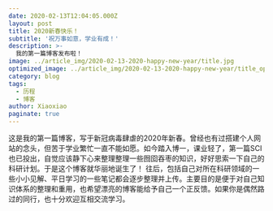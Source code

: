 ```yaml
---
date: 2020-02-13T12:04:05.000Z
layout: post
title: 2020新春快乐！
subtitle: '祝万事如意，学业有成！'
description: >-
  我的第一篇博客发布啦！
image: ../article_img/2020-02-13-2020-happy-new-year/title.jpg
optimized_image: ../article_img/2020-02-13-2020-happy-new-year/title_opt.jpg
category: blog
tags:
  - 历程
  - 博客
author: Xiaoxiao
paginate: true
---
```

这是我的第一篇博客，写于新冠病毒肆虐的2020年新春。曾经也有过搭建个人网站的念头，但苦于学业繁忙一直不能如愿。如今踏入博一，课业轻了，第一篇SCI也已投出，自觉应该静下心来整理整理一些囫囵吞枣的知识，好好思索一下自己的科研计划。于是这个博客就华丽地诞生了！
往后，包括自己对所在科研领域的一些小小见解、平日学习的一些笔记都会逐步整理并上传。主要目的是便于对自己知识体系的整理和重用，也希望漂亮的博客能给予自己一个正反馈。如果你是偶然路过的同行，也十分欢迎互相交流学习。
